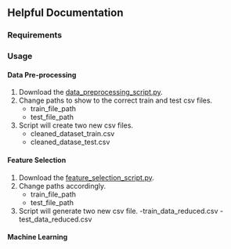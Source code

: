 ## Helpful Documentation

### Requirements


### Usage
#### Data Pre-processing
1. Download the [data_preprocessing_script.py](https://github.com/sotirischatzimiltis/SDN_IDS/blob/main/Scripts/data_preprocessing_script.py).
2. Change paths to show to the correct train and test csv files.
    - train_file_path
    - test_file_path
3. Script will create two new csv files.
    -  cleaned_dataset_train.csv
    -  cleaned_datase_test.csv

#### Feature Selection
1. Download the [feature_selection_script.py](https://github.com/sotirischatzimiltis/SDN_IDS/blob/main/Scripts/feature_selection_script.py).
2. Change paths accordingly.
    - train_file_path
    - test_file_path
3. Script will generate two new csv file.
    -train_data_reduced.csv
    -test_data_reduced.csv

#### Machine Learning 

     
